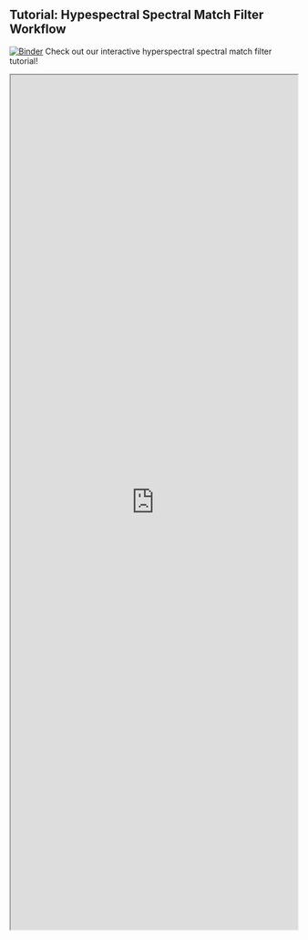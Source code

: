 ## Tutorial: Hypespectral Spectral Match Filter Workflow

[![Binder](https://mybinder.org/badge_logo.svg)](https://mybinder.org/v2/gh/danforthcenter/plantcv-tutorial-hyperspectral-smf-detection/HEAD?labpath=index.ipynb) Check out our interactive hyperspectral spectral match filter tutorial! 

<iframe src="https://nbviewer.jupyter.org/github/danforthcenter/plantcv-tutorial-hyperspectral-smf-detection/blob/main/index.ipynb" width="100%" height="1500px"></iframe>
